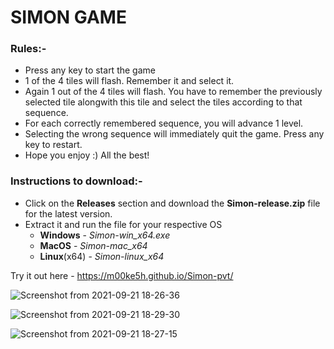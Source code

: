 # SIMON GAME

### Rules:-
- Press any key to start the game
- 1 of the 4 tiles will flash. Remember it and select it.
- Again 1 out of the 4 tiles will flash. You have to remember the previously selected tile alongwith this tile and select the tiles according to that sequence.
- For each correctly remembered sequence, you will advance 1 level.
- Selecting the wrong sequence will immediately quit the game. Press any key to restart.
- Hope you enjoy :) All the best!

### Instructions to download:-
- Click on the **Releases** section and download the **Simon-release.zip** file for the latest version.
- Extract it and run the file for your respective OS
  - **Windows** - *Simon-win_x64.exe*
  - **MacOS** - *Simon-mac_x64* 
  - **Linux**(x64) - *Simon-linux_x64* 

Try it out here - https://m00ke5h.github.io/Simon-pvt/

![Screenshot from 2021-09-21 18-26-36](https://user-images.githubusercontent.com/69397255/134176494-ad71dfd7-ffd1-4deb-9d18-6f9fd8addebc.png)

![Screenshot from 2021-09-21 18-29-30](https://user-images.githubusercontent.com/69397255/134176563-dacb683b-eb57-49d2-b87d-f7f1b028f666.png)

![Screenshot from 2021-09-21 18-27-15](https://user-images.githubusercontent.com/69397255/134176600-edd0dfb8-daf5-4645-afb4-9252a0a48f91.png)
